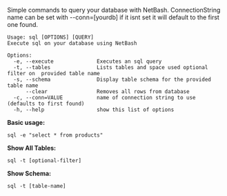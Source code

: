 Simple commands to query your database with NetBash. ConnectionString name can be set with --conn=[yourdb] if it isnt set it will default to the first one found.
    
    Usage: sql [OPTIONS] [QUERY]
    Execute sql on your database using NetBash
    
    Options:
      -e, --execute              Executes an sql query
      -t, --tables               Lists tables and space used optional filter on  provided table name
      -s, --schema               Display table schema for the provided table name
          --clear                Removes all rows from database
      -c, --conn=VALUE           name of connection string to use (defaults to first found)
      -h, --help                 show this list of options
          
**Basic usage:**

    sql -e "select * from products"
    
**Show All Tables:**

    sql -t [optional-filter]
    
**Show Schema:**

    sql -t [table-name]